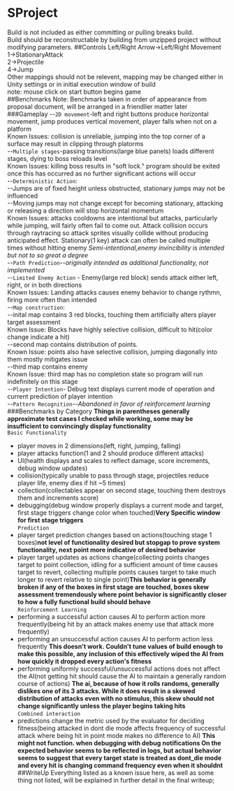 # SProject
Build is not included as either committing or pulling breaks build.  
Build should be reconstructable by building from unzipped project without modifying parameters.
##Controls
Left/Right Arrow->Left/Right Movement  
1->StationaryAttack  
2->Projectile  
4->Jump  
Other mappings should not be relevent, mapping may be changed either in Unity settings or in initial execution window of build  
note: mouse click on start button begins game  
##Benchmarks
Note: Benchmarks taken in order of appearance from proposal document, will be arranged in a friendlier matter later
###Gameplay
--`2D movement`-left and right buttons produce horizontal movement, jump produces vertical movement, player falls when not on a platform  
Known Issues: collision is unreliable, jumping into the top corner of a surface may result in clipping through platorms  
--`Multiple stages`-passing transitions(large blue panels) loads different stages, dying to boss reloads level  
Known Issues: killing boss results in "soft lock." program should be exited once this has occurred as no further significant actions will occur  
--`Deterministic Action`:  
 --Jumps are of fixed height unless obstructed, stationary jumps may not be influenced  
 --Moving jumps may not change except for becoming stationary, attacking or releasing a direction will stop horizontal momentum  
Known Issues: attacks cooldowns are intentional but attacks, particularly while jumping, will fairly often fail to come out. Attack collision occurs through raytracing so attack sprites visually collide without producing anticipated effect. Stationary(1 key) attack can often be called multiple times without hitting enemy _Semi-intentional,enemy invincibility is intended but not to so great a degree_  
--`Path Prediction`--_originally intended as additional functionality, not implemented_  
--`Limited Enemy Action` - Enemy(large red block) sends attack either left, right, or in both directions  
Known Issues: Landing attacks causes enemy behavior to change rythmn, firing more often than intended  
--`Map construction`:  
 --inital map contains 3 red blocks, touching them artificially alters player target assessment  
Known Issue: Blocks have highly selective collision, difficult to hit(color change indicate a hit)  
 --second map contains distribution of points.  
Known Issue: points also have selective collision, jumping diagonally into them mostly mitigates issue  
 --third map contains enemy  
Known Issue: third map has no completion state so program will run indefinitely on this stage  
--`Player Intention`- Debug text displays current mode of operation and current prediction of player intention  
--`Pattern Recognition`--_Abandoned in favor of reinforcement learning_  
###Benchmarks by Category
__Things in parentheses generally approximate test cases I checked while working, some may be insufficient to convincingly display functionality__  
`Basic Functionality`
* player moves in 2 dimensions(left, right, jumping, falling)
* player attacks function(1 and 2 should produce different attacks)
* UI(health displays and scales to reflect damage, score increments, debug window updates)
* collision(typically unable to pass through stage, projectiles reduce player life, enemy dies if hit ~5 times)
* collection(collectables appear on second stage, touching them destroys them and increments score)
* debugging(debug window properly displays a current mode and target, first stage triggers change color when touched)__Very Specific window for first stage triggers__  
`Prediction`
* player target prediction changes based on actions(touching stage 1 boxes)__not level of functionality desired but stopgap to prove system functionality, next point more indicative of desired behavior__
* player target updates as actions change(collecting points changes target to point collection, idling for a sufficient amount of time
causes target to revert, collecting multiple points causes target to take much longer to revert relative to single point)__This behavior is generally broken if any of the boxes in first stage are touched, boxes skew assessment tremendously where point behavior is significantly closer to how a fully functional build should behave__  
`Reinforcement Learning`
* performing a successful action causes AI to perform action more frequently(being hit by an attack makes enemy use that attack more frequently)
* performing an unsuccessful action causes AI to perform action less frequently __This doesn't work. Couldn't tune values of build enough to make this possible, any inclusion of this effectively wiped the AI from how quickly it dropped every action's fitness__
* performing uniformly successful/unsuccessful actions does not affect the AI(not getting hit should cause the AI to maintain a generally random course of actions) __The ai, because of how it rolls randoms, generally dislikes one of its 3 attacks. While it does result in a skewed distribution of attacks even with no stimulus, this skew should not change significantly unless the player begins taking hits__  
`Combined interaction`
* predictions change the metric used by the evaluator for deciding fitness(being attacked in dont die mode affects frequency of successful attack where being hit in point mode makes no difference to AI) __This might not function. when debugging with debug notifications On the expected behavior seems to be reflected in logs, but actual behavior seems to suggest that every target state is treated as dont_die mode and every hit is changing command frequency even when it shouldnt__
##WriteUp
Everything listed as a known issue here, as well as some thing not listed, will be explained in further detail in the final writeup;
